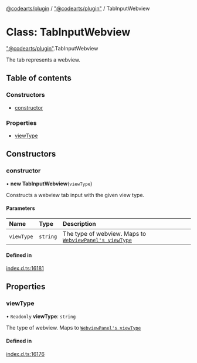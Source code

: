 [@codearts/plugin](../README.md) / ["@codearts/plugin"](../modules/_codearts_plugin_.md) / TabInputWebview

# Class: TabInputWebview

["@codearts/plugin"](../modules/_codearts_plugin_.md).TabInputWebview

The tab represents a webview.

## Table of contents

### Constructors

- [constructor](codearts_plugin_.TabInputWebview.md#constructor)

### Properties

- [viewType](codearts_plugin_.TabInputWebview.md#viewtype)

## Constructors

### constructor

• **new TabInputWebview**(`viewType`)

Constructs a webview tab input with the given view type.

#### Parameters

| Name | Type | Description |
| :------ | :------ | :------ |
| `viewType` | `string` | The type of webview. Maps to [`WebviewPanel's viewType`](../interfaces/codearts_plugin_.WebviewPanel.md#viewtype) |

#### Defined in

[index.d.ts:16181](https://github.com/huaweicloud/cloudide-plugin-api/blob/5055bbd/index.d.ts#L16181)

## Properties

### viewType

• `Readonly` **viewType**: `string`

The type of webview. Maps to [`WebviewPanel's viewType`](../interfaces/codearts_plugin_.WebviewPanel.md#viewtype)

#### Defined in

[index.d.ts:16176](https://github.com/huaweicloud/cloudide-plugin-api/blob/5055bbd/index.d.ts#L16176)
